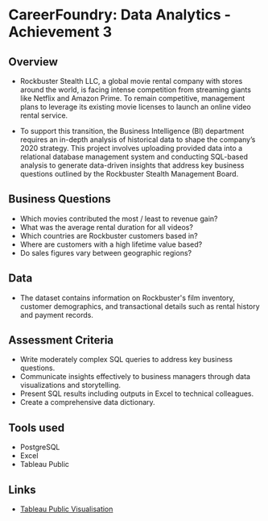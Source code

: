 # CareerFoundry: Data Analytics - Achievement 3

## Overview
- Rockbuster Stealth LLC, a global movie rental company with stores around the world, is facing intense competition from streaming giants like Netflix and Amazon Prime. To remain competitive, management plans to leverage its existing movie licenses to launch an online video rental service.

- To support this transition, the Business Intelligence (BI) department requires an in-depth analysis of historical data to shape the company’s 2020 strategy. This project involves uploading provided data into a relational database management system and conducting SQL-based analysis to generate data-driven insights that address key business questions outlined by the Rockbuster Stealth Management Board.

## Business Questions 
- Which movies contributed the most / least to revenue gain?
- What was the average rental duration for all videos?
- Which countries are Rockbuster customers based in?
- Where are customers with a high lifetime value based?
- Do sales figures vary between geographic regions?

## Data
- The dataset contains information on Rockbuster's film inventory, customer demographics, and transactional details such as rental history and payment records.

## Assessment Criteria
- Write moderately complex SQL queries to address key business questions.
- Communicate insights effectively to business managers through data visualizations and storytelling.
- Present SQL results including outputs in Excel to technical colleagues.
- Create a comprehensive data dictionary.

## Tools used
- PostgreSQL
- Excel
- Tableau Public

## Links
- [Tableau Public Visualisation](https://public.tableau.com/shared/KMBBM2GM3?:display_count=n&:origin=viz_share_link)
